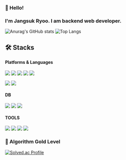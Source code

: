 
### 👋 Hello! 
### I'm Jangsuk Ryoo. I am backend web developer.
![Anurag's GitHub stats](https://github-readme-stats.vercel.app/api?username=JangsukRyoo&theme=vue&show_icons=true) ![Top Langs](https://github-readme-stats.vercel.app/api/top-langs/?username=JangsukRyoo&langs_count=8&layout=compact&theme=vue)

## 🛠️ Stacks
#### Platforms & Languages

<img src="https://img.shields.io/badge/Java-007396?style=flat-square&logo=Java&logoColor=white"/>  <img src="https://img.shields.io/badge/Vue.js-4FC08D?style=flat-square&logo=Vue.js&logoColor=white"/>  <img src="https://img.shields.io/badge/JavaScript-F7DF1E?style=flat-square&logo=JavaScript&logoColor=white"/>  <img src="https://img.shields.io/badge/Redis-DC382D?style=flat-square&logo=Redis&logoColor=white"/>  <img src="https://img.shields.io/badge/Spring-6DB33F?style=flat-square&logo=Spring&logoColor=white"/>

<img src="https://img.shields.io/badge/Jira-0052CC?style=flat-square&logo=Jira&logoColor=white"/>  <img src="https://img.shields.io/badge/Confluence-172B4D?style=flat-square&logo=Confluence&logoColor=white"/>
#### DB

<img src="https://img.shields.io/badge/Oracle-F80000?style=flat-square&logo=Oracle&logoColor=white"/> <img src="https://img.shields.io/badge/MySQL-4479A1?style=flat-square&logo=MySQL&logoColor=white"/> <img src="https://img.shields.io/badge/MariaDB-003545?style=flat-square&logo=MariaDB&logoColor=white"/>


#### TOOLS
<img src="https://img.shields.io/badge/Git-F05032.svg?style=flat-square&logo=Git&logoColor=white"/> <img src="https://img.shields.io/badge/Eclipse%20IDE-2C2255.svg?style=flat-square&logo=Eclipse&logoColor=white"/> <img src="https://img.shields.io/badge/Visual%20Studio%20Code-007ACC.svg?style=flat-square&logo=Visual%20Studio%20Code&logoColor=white"/> <img src="https://img.shields.io/badge/IntelliJ%20IDEA-000000?style=flat-square&logo=IntelliJ%20IDEA&logoColor=white"/>


### 🏅 Algorithm Gold Level

[![Solved.ac Profile](http://mazassumnida.wtf/api/v2/generate_badge?boj=latte)](https://solved.ac/latte/)  

